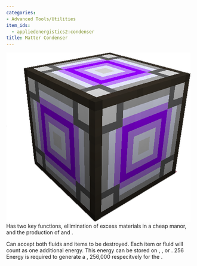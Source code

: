 ```yaml
---
categories:
- Advanced Tools/Utilities
item_ids:
  - appliedenergistics2:condenser
title: Matter Condenser
---
```


![A picture of a Matter Condenser.](../../../../public/assets/large/matter_condenser.png)Has
two key functions, ellimination of excess materials in a cheap manor, and the
production of <ItemLink id="appliedenergistics2:singularity"/> and
<ItemLink id="appliedenergistics2:matter_ball"/>.



Can accept both fluids and items to be destroyed. Each item or fluid will
count as one additional energy. This energy can be stored on <ItemLink
id="appliedenergistics2:1k_item_cell_component"/>, <ItemLink
id="appliedenergistics2:4k_item_cell_component"/>, <ItemLink
id="appliedenergistics2:16k_item_cell_component"/> or <ItemLink
id="appliedenergistics2:64k_item_cell_component"/>. 256 Energy is
required to generate a <ItemLink
id="appliedenergistics2:matter_ball"/>, 256,000 respecitvely for the
<ItemLink id="appliedenergistics2:singularity"/>.

<RecipeFor id="appliedenergistics2:condenser"/>
